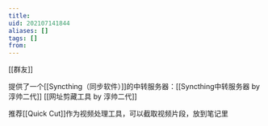 ```yaml
---
title: 
uid: 202107141844
aliases: []
tags: []
from: 
---
```

[[群友]]

提供了一个[[Syncthing（同步软件）]]的中转服务器：[[Syncthing中转服务器 by 淳帅二代]]
[[网址剪藏工具 by 淳帅二代]]

推荐[[Quick Cut]]作为视频处理工具，可以截取视频片段，放到笔记里